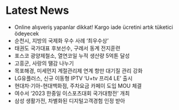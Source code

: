 # Latest News
-  Online alışveriş yapanlar dikkat! Kargo iade ücretini artık tüketici ödeyecek
-  순천시, 지방의 국제화 우수 사례 ‘최우수상’
-  태권도 국가대표 후보선수, 구례서 동계 전지훈련
-  포스코 광양제철소, 열연코일 누적 생산량 5억톤 달성
-  고흥군, 사랑의 땔감 나누기
-  목포해경, 미세먼지 계절관리제 연계 항만 대기질 관리 강화
-  LG유플러스, 신규 이동형 IPTV ‘U+tv 프리4 LE’ 출시
-  현대차·기아-현대백화점, 주차요금 카페이 도입 MOU 체결
-  여수서 ‘2023 한중일 이스포츠대회 국가대항전’ 개최
-  삼성 생활가전, 차별화된 디지털고객경험 인정 받아
